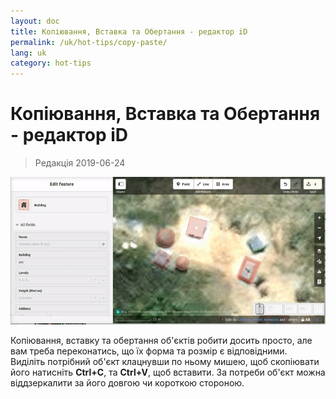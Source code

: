 ```yaml
---
layout: doc
title: Копіювання, Вставка та Обертання - редактор iD
permalink: /uk/hot-tips/copy-paste/
lang: uk
category: hot-tips
---
```


Копіювання, Вставка та Обертання - редактор iD
============

> Редакція 2019-06-24

![copy-paste][]


Копіювання, вставку та обертання об'єктів робити досить просто, але вам треба переконатись, що їх форма та розмір є відповідними.  
Виділіть потрібний об'єкт клацнувши по ньому мишею, щоб скопіювати його натисніть **Ctrl+C**, та **Ctrl+V**, щоб вставити. За потреби об'єкт можна віддзеркалити за його довгою чи короткою стороною.   

[copy-paste]:/images/hot-tips/copy-paste.gif
[keymon]:/images/hot-tips/keymon.png